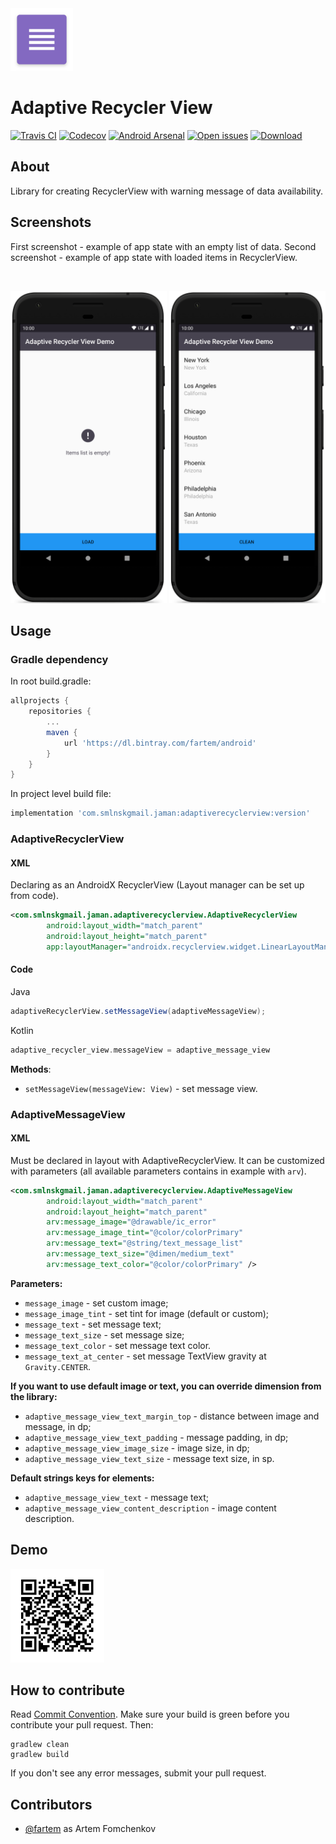 <img src="media/logo/ic_app.png" height="100px" />

Adaptive Recycler View
=============

[![Travis CI](https://img.shields.io/travis/fartem/adaptive-recycler-view)](https://travis-ci.org/fartem/adaptive-recycler-view)
[![Codecov](https://img.shields.io/codecov/c/github/fartem/adaptive-recycler-view)](https://codecov.io/gh/fartem/adaptive-recycler-view)
[![Android Arsenal](https://img.shields.io/badge/Android%20Arsenal-AdaptiveRecyclerView-brightgreen.svg?style=flat)](https://android-arsenal.com/details/1/8036)
[![Open issues](https://img.shields.io/github/issues-raw/fartem/adaptive-recycler-view.svg?color=ff534a)](https://github.com/fartem/adaptive-recycler-view/issues)
[![Download](https://api.bintray.com/packages/fartem/android/com.smlnskgmail.jaman.adaptiverecyclerview/images/download.svg?version=0.1.2) ](https://bintray.com/fartem/android/com.smlnskgmail.jaman.adaptiverecyclerview/0.1.2/link)

About
-------------

Library for creating RecyclerView with warning message of data availability.

Screenshots
-------------

First screenshot - example of app state with an empty list of data.
Second screenshot - example of app state with loaded items in RecyclerView.

<br/>
<p align="center">
  <img src="media/screenshots/screenshot_01.png" width="250" />
  <img src="media/screenshots/screenshot_02.png" width="250" />
</p>

Usage
-------------

### Gradle dependency

In root build.gradle:

```gradle
allprojects {
    repositories {
        ...
        maven {
            url 'https://dl.bintray.com/fartem/android'
        }
    }
}
```

In project level build file:

```gradle
implementation 'com.smlnskgmail.jaman:adaptiverecyclerview:version'
```

### AdaptiveRecyclerView

#### XML

Declaring as an AndroidX RecyclerView (Layout manager can be set up from code).

```xml
<com.smlnskgmail.jaman.adaptiverecyclerview.AdaptiveRecyclerView
        android:layout_width="match_parent"
        android:layout_height="match_parent"
        app:layoutManager="androidx.recyclerview.widget.LinearLayoutManager" />
```

#### Code

Java
```java
adaptiveRecyclerView.setMessageView(adaptiveMessageView);
```

Kotlin
```kotlin
adaptive_recycler_view.messageView = adaptive_message_view
```

__Methods__:

* `setMessageView(messageView: View)` - set message view.


### AdaptiveMessageView

#### XML

Must be declared in layout with AdaptiveRecyclerView. It can be customized with parameters (all available parameters contains in example with `arv`).

```xml
<com.smlnskgmail.jaman.adaptiverecyclerview.AdaptiveMessageView
        android:layout_width="match_parent"
        android:layout_height="match_parent"
        arv:message_image="@drawable/ic_error"
        arv:message_image_tint="@color/colorPrimary"
        arv:message_text="@string/text_message_list"
        arv:message_text_size="@dimen/medium_text"
        arv:message_text_color="@color/colorPrimary" />
```

__Parameters:__

* `message_image` - set custom image;
* `message_image_tint` - set tint for image (default or custom);
* `message_text` - set message text;
* `message_text_size` - set message size;
* `message_text_color` - set message text color.
* `message_text_at_center` - set message TextView gravity at `Gravity.CENTER`.

__If you want to use default image or text, you can override dimension from the library:__

* `adaptive_message_view_text_margin_top` - distance between image and message, in dp;
* `adaptive_message_view_text_padding` - message padding, in dp;
* `adaptive_message_view_image_size` - image size, in dp;
* `adaptive_message_view_text_size` - message text size, in sp.

__Default strings keys for elements:__

* `adaptive_message_view_text` - message text;
* `adaptive_message_view_content_description` - image content description.

Demo
-------------

<img src="media/qrcodes/github_download.png" height="150px" />

How to contribute
-------------

Read [Commit Convention](https://github.com/fartem/repository-rules/blob/master/commit-convention/COMMIT_CONVENTION.md). Make sure your build is green before you contribute your pull request. Then:

```shell
gradlew clean
gradlew build
```

If you don't see any error messages, submit your pull request.

Contributors
-------------

* [@fartem](https://github.com/fartem) as Artem Fomchenkov